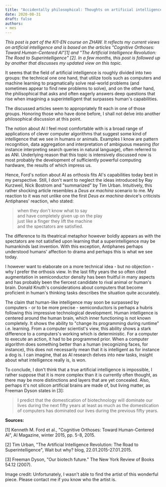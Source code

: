 ```yaml
---
title: "Accidentally philosophical: Thoughts on artificial intelligence I"
date: 2020-08-31
draft: false
authors:
- mes
---
```

*This post is part of the KI1-EN course on ZHAW. It reflects my current views on artificial intelligence and is based on the articles "Cognitive Orthoses: Toward Human-Centered AI"[1] and "The Artificial Intelligence Revolution: The Road to Superintelligence" [2]. In a few months, this post is followed up by another that discusses my updated view on this topic.*

It seems that the field of artificial intelligence is roughly divided into two groups: the technical one one hand, that utilize tools such as computers and machine learning to pragmatically solve real-world problems (and sometimes appear to find new problems to solve), and on the other hand, the philisophical that asks and often eagerly answers deep questions that rise when imagining a superintelligent that surpasses human's capabilities.

The discussed articles seem to appropriately fit each in one of those groups. Honoring those who have done before, I shall not delve into another philosophical discussion at this point.

The notion about AI I feel most comfortable with is a broad range of applications of clever computer algorithms that suggest some kind of intelligence that we see in humans or animals. Examples I know are pattern recognition, data aggregation and interpretation of ambiguous meaning (for instance interpreting search queries in natural language), often referred to as ANI. Underlying reason that this topic is intensively discussed now is most probably the development of sufficiently powerful computing hardware, the results of which impress us.

Hence, Ford's notion about AI as orthosis fits AI's capabilities today best in my perspective. Still, I don't want to neglect the ideas introduced by Ray Kurzweil, Nick Bostrom and "summarized" by Tim Urban. Intuitively, this rather shocking article resembles a *Deus ex machina* scenario to me. My reaction to it was not unlike one the first *Deus ex machina* device's criticists Antiphanes' reaction, who stated:

> when they don't know what to say \
> and have completely given up on the play \
> just like a finger they lift the machine \
> and the spectators are satisfied.

The difference to its theatrical metaphor however boldly appears as with the spectators are not satisfied upon learning that a superintelligence may be humankinds last invention. With this exception, Antiphanes perhaps understood humans' affection to drama and perhaps this is what we see today.

I however want to elaborate on a more technical idea - but no objection - why I prefer the orthosis view. In the last fifty years the so often cited augmentation in semiconductor density has been fruitful in many aspects and has probably been the fiercest candidate to rival animal or human's brain. Donald Knuth's considerations about computers that become proficient in human's thinking tasks describes the situation quite accurately.

The claim that human-like intelligence may soon be surpassed by computers - or to be more precise - semiconductors is perhaps a hubris following this impressive technological development. Human intelligence is centered around the human brain, which inner functioning is not known completely. It shows the ability to "change its programming during runtime" i.e. learning. From a computer scientist's view, this ability shows a stark difference to a computers's working which is deterministic. For a computer to execute an action, it had to be programmed prior. When a computer algorithm does something better than a human (recognizing faces, for instance), this does not necessarily mean that it is intelligent as for instance a dog is. I can imagine, that as AI research delves into new tasks, insight about what intelligence really is, is won.

To conclude, I don't think that a true artificial intelligence is impossible, I rather suppose that it is more complex than it is currently often thought, as there may be more distinctions and layers that are yet concealed. Also, perhaps it's not silicon artificial brains are made of, but living matter, as Freeman Dyson states in [3]:

> I predict that the domestication of biotechnology will dominate our lives during the next fifty years at least as much as the domestication of computers has dominated our lives during the previous fifty years.


**Sources:**

[1] Kenneth M. Ford et al., "Cognitive Orthoses: Toward Human-Centered AI", AI Magazine, winter 2015, pp. 5-8, 2015.

[2] Tim Urban, "The Artificial Intelligence Revolution: The Road to Superintelligence", Wait but why? blog, 22.01.2015-27.01.2015.

[3] Freeman Dyson, "Our biotech future." The New York Review of Books 54.12 (2007).

Image credit: Unfortunately, I wasn't able to find the artist of this wonderful piece. Please contact me if you know who the artist is.